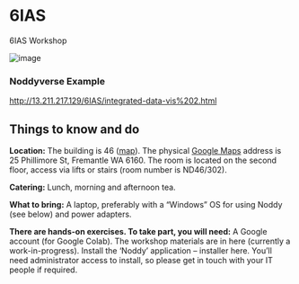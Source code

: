 # 6IAS
 6IAS Workshop


![image](https://github.com/Loop3D/6IAS/assets/7147085/ed445d7c-cc9a-4e2b-a614-427cd91c9a6f)

### Noddyverse Example   
http://13.211.217.129/6IAS/integrated-data-vis%202.html

## Things to know and do

**Location:**
The building is 46 ([map](https://github.com/Loop3D/6IAS/blob/main/NotreDame_Campus%20Map_FREMANTLE%202023_R1.pdf)). The physical [Google Maps](https://goo.gl/maps/uPVoFGUEQ2eZNeb18) address is 25 Phillimore St, Fremantle WA 6160.
The room is located on the second floor, access via lifts or stairs (room number is ND46/302).
 
**Catering:**
Lunch, morning and afternoon tea.
 
**What to bring:**
A laptop, preferably with a “Windows” OS for using Noddy (see below) and power adapters.
 
**There are hands-on exercises. To take part, you will need:**
A Google account (for Google Colab).
The workshop materials are in here (currently a work-in-progress).
Install the ‘Noddy’ application – installer here. You’ll need administrator access to install, so please get in touch with your IT people if required.
